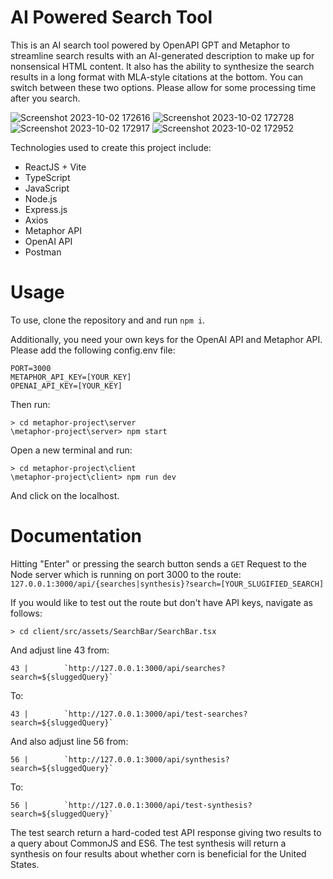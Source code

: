 # AI Powered Search Tool

This is an AI search tool powered by OpenAPI GPT and Metaphor to streamline search results with an AI-generated description to make up for nonsensical HTML content. It also has the ability to synthesize the search results in a long format with MLA-style citations at the bottom. You can switch between these two options. Please allow for some processing time after you search.

![Screenshot 2023-10-02 172616](https://github.com/na933950/Ai-Powered-Search/assets/51889372/7e300852-0a90-4d61-a253-706186dab2ac)
![Screenshot 2023-10-02 172728](https://github.com/na933950/Ai-Powered-Search/assets/51889372/9059dea8-6d5d-40d4-943a-5bdab748436f)
![Screenshot 2023-10-02 172917](https://github.com/na933950/Ai-Powered-Search/assets/51889372/ed9ab9b1-a3bb-427b-9a06-c335f3b231c2)
![Screenshot 2023-10-02 172952](https://github.com/na933950/Ai-Powered-Search/assets/51889372/8770addb-9f26-4dac-84c1-6426a7ecf777)

Technologies used to create this project include:

- ReactJS + Vite
- TypeScript
- JavaScript
- Node.js
- Express.js
- Axios
- Metaphor API
- OpenAI API
- Postman

# Usage

To use, clone the repository and and run `npm i`.

Additionally, you need your own keys for the OpenAI API and Metaphor API. Please add the following config.env file:

```
PORT=3000
METAPHOR_API_KEY=[YOUR_KEY]
OPENAI_API_KEY=[YOUR_KEY]
```

Then run:

```
> cd metaphor-project\server
\metaphor-project\server> npm start
```

Open a new terminal and run:

```
> cd metaphor-project\client
\metaphor-project\client> npm run dev
```

And click on the localhost.

# Documentation

Hitting "Enter" or pressing the search button sends a `GET` Request to the Node server which is running on port 3000 to the route:
`127.0.0.1:3000/api/{searches|synthesis}?search=[YOUR_SLUGIFIED_SEARCH]`

If you would like to test out the route but don't have API keys, navigate as follows:

```
> cd client/src/assets/SearchBar/SearchBar.tsx
```

And adjust line 43 from:

```
43 |        `http://127.0.0.1:3000/api/searches?search=${sluggedQuery}`
```

To:

```
43 |        `http://127.0.0.1:3000/api/test-searches?search=${sluggedQuery}`
```

And also adjust line 56 from:

```
56 |        `http://127.0.0.1:3000/api/synthesis?search=${sluggedQuery}`
```

To:

```
56 |        `http://127.0.0.1:3000/api/test-synthesis?search=${sluggedQuery}`
```

The test search return a hard-coded test API response giving two results to a query about CommonJS and ES6. The test synthesis will return a synthesis on four results about whether corn is beneficial for the United States.
